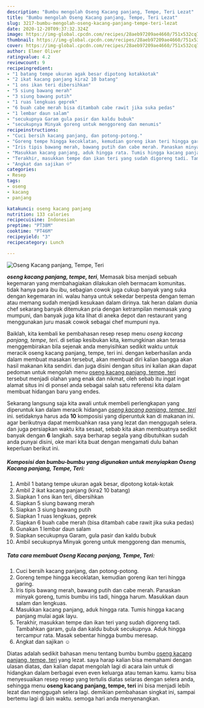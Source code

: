 ```yaml
---
description: "Bumbu mengolah Oseng Kacang panjang, Tempe, Teri Lezat"
title: "Bumbu mengolah Oseng Kacang panjang, Tempe, Teri Lezat"
slug: 3217-bumbu-mengolah-oseng-kacang-panjang-tempe-teri-lezat
date: 2020-12-20T09:37:32.324Z
image: https://img-global.cpcdn.com/recipes/28aeb97209ae4660/751x532cq70/oseng-kacang-panjang-tempe-teri-foto-resep-utama.jpg
thumbnail: https://img-global.cpcdn.com/recipes/28aeb97209ae4660/751x532cq70/oseng-kacang-panjang-tempe-teri-foto-resep-utama.jpg
cover: https://img-global.cpcdn.com/recipes/28aeb97209ae4660/751x532cq70/oseng-kacang-panjang-tempe-teri-foto-resep-utama.jpg
author: Elmer Oliver
ratingvalue: 4.2
reviewcount: 9
recipeingredient:
- "1 batang tempe ukuran agak besar dipotong kotakkotak"
- "2 ikat kacang panjang kira2 10 batang"
- "1 ons ikan teri dibersihkan"
- "5 siung bawang merah"
- "3 siung bawang putih"
- "1 ruas lengkuas geprek"
- "6 buah cabe merah bisa ditambah cabe rawit jika suka pedas"
- "1 lembar daun salam"
- "secukupnya Garam gula pasir dan kaldu bubuk"
- "secukupnya Minyak goreng untuk menggoreng dan menumis"
recipeinstructions:
- "Cuci bersih kacang panjang, dan potong-potong."
- "Goreng tempe hingga kecoklatan, kemudian goreng ikan teri hingga garing."
- "Iris tipis bawang merah, bawang putih dan cabe merah. Panaskan minyak goreng, tumis bumbu iris tadi, hingga harum. Masukkan daun salam dan lengkuas."
- "Masukkan kacang panjang, aduk hingga rata. Tumis hingga kacang panjang mulai agak layu."
- "Terakhir, masukkan tempe dan ikan teri yang sudah digoreng tadi. Tambahkan garam, gula dan kaldu bubuk secukupnya. Aduk hingga tercampur rata. Masak sebentar hingga bumbu meresap."
- "Angkat dan sajikan ☺️"
categories:
- Resep
tags:
- oseng
- kacang
- panjang

katakunci: oseng kacang panjang 
nutrition: 133 calories
recipecuisine: Indonesian
preptime: "PT38M"
cooktime: "PT46M"
recipeyield: "3"
recipecategory: Lunch

---
```



![Oseng Kacang panjang, Tempe, Teri](https://img-global.cpcdn.com/recipes/28aeb97209ae4660/751x532cq70/oseng-kacang-panjang-tempe-teri-foto-resep-utama.jpg)

<b><i>oseng kacang panjang, tempe, teri</i></b>, Memasak bisa menjadi sebuah kegemaran yang membahagiakan dilakukan oleh bermacam komunitas. tidak hanya para ibu ibu, sebagian cowok juga cukup banyak yang suka dengan kegemaran ini. walau hanya untuk sekedar berpesta dengan teman atau memang sudah menjadi kesukaan dalam dirinya. tak heran dalam dunia chef sekarang banyak ditemukan pria dengan ketrampilan memasak yang mumpuni, dan banyak juga kita lihat di aneka depot dan restaurant yang menggunakan juru masak cowok sebagai chef mumpuni nya.



Baiklah, kita kembali ke pembahasan resep resep menu <i>oseng kacang panjang, tempe, teri</i>. di setiap kesibukan kita, kemungkinan akan terasa menggembirakan bila sejenak anda menyisihkan sedikit waktu untuk meracik oseng kacang panjang, tempe, teri ini. dengan keberhasilan anda dalam membuat masakan tersebut, akan membuat diri kalian bangga akan hasil makanan kita sendiri. dan juga disini dengan situs ini kalian akan dapat pedoman untuk mengolah menu <u>oseng kacang panjang, tempe, teri</u> tersebut menjadi olahan yang enak dan nikmat, oleh sebab itu ingat ingat alamat situs ini di ponsel anda sebagai salah satu referensi kita dalam membuat hidangan baru yang endes.


Sekarang langsung saja kita awali untuk membeli perlengkapan yang diperuntuk kan dalam meracik hidangan <u><i>oseng kacang panjang, tempe, teri</i></u> ini. setidaknya harus ada <b>10</b> komposisi yang diperuntuk kan di makanan ini. agar berikutnya dapat membuahkan rasa yang lezat dan menggugah selera. dan juga persiapkan waktu kita sesaat, sebab kita akan membuatnya sedikit banyak dengan <b>6</b> langkah. saya berharap segala yang dibutuhkan sudah anda punyai disini, oke mari kita buat dengan mengamati dulu bahan keperluan berikut ini.

<!--inarticleads1-->

##### Komposisi dan bumbu-bumbu yang digunakan untuk menyiapkan Oseng Kacang panjang, Tempe, Teri:

1. Ambil 1 batang tempe ukuran agak besar, dipotong kotak-kotak
1. Ambil 2 ikat kacang panjang (kira2 10 batang)
1. Siapkan 1 ons ikan teri, dibersihkan
1. Siapkan 5 siung bawang merah
1. Siapkan 3 siung bawang putih
1. Siapkan 1 ruas lengkuas, geprek
1. Siapkan 6 buah cabe merah (bisa ditambah cabe rawit jika suka pedas)
1. Gunakan 1 lembar daun salam
1. Siapkan secukupnya Garam, gula pasir dan kaldu bubuk
1. Ambil secukupnya Minyak goreng untuk menggoreng dan menumis,




<!--inarticleads2-->

##### Tata cara membuat Oseng Kacang panjang, Tempe, Teri:

1. Cuci bersih kacang panjang, dan potong-potong.
1. Goreng tempe hingga kecoklatan, kemudian goreng ikan teri hingga garing.
1. Iris tipis bawang merah, bawang putih dan cabe merah. Panaskan minyak goreng, tumis bumbu iris tadi, hingga harum. Masukkan daun salam dan lengkuas.
1. Masukkan kacang panjang, aduk hingga rata. Tumis hingga kacang panjang mulai agak layu.
1. Terakhir, masukkan tempe dan ikan teri yang sudah digoreng tadi. Tambahkan garam, gula dan kaldu bubuk secukupnya. Aduk hingga tercampur rata. Masak sebentar hingga bumbu meresap.
1. Angkat dan sajikan ☺️




Diatas adalah sedikit bahasan menu tentang bumbu bumbu <u>oseng kacang panjang, tempe, teri</u> yang lezat. saya harap kalian bisa memahami dengan ulasan diatas, dan kalian dapat mengolah lagi di acara lain untuk di hidangkan dalam berbagai even even keluarga atau teman kamu. kamu bisa menyesuaikan resep resep yang tertulis diatas selaras dengan selera anda, sehingga menu <b>oseng kacang panjang, tempe, teri</b> ini bisa menjadi lebih lezat dan menggugah selera lagi. demikian pembahasan singkat ini, sampai bertemu lagi di lain waktu. semoga hari anda menyenangkan.
